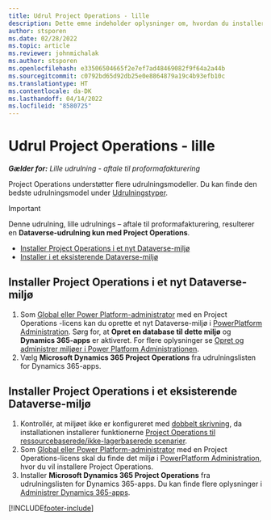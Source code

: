 ```yaml
---
title: Udrul Project Operations - lille
description: Dette emne indeholder oplysninger om, hvordan du installerer den lille udrulning af Project Operations - aftale til proformafakturering.
author: stsporen
ms.date: 02/28/2022
ms.topic: article
ms.reviewer: johnmichalak
ms.author: stsporen
ms.openlocfilehash: e33506504665f2e7ef7ad48469082f9f64a2a44b
ms.sourcegitcommit: c0792bd65d92db25e0e8864879a19c4b93efb10c
ms.translationtype: HT
ms.contentlocale: da-DK
ms.lasthandoff: 04/14/2022
ms.locfileid: "8580725"
---
```

# <a name="deploy-project-operations---lite"></a>Udrul Project Operations - lille

_**Gælder for:** Lille udrulning - aftale til proformafakturering_



Project Operations understøtter flere udrulningsmodeller. Du kan finde den bedste udrulningsmodel under [Udrulningstyper](determine-deployment-type.md).


> [!IMPORTANT]
> Denne udrulning, lille udrulnings – aftale til proformafakturering, resulterer en **Dataverse-udrulning kun med Project Operations**.

- [Installer Project Operations i et nyt Dataverse-miljø](#new)
- [Installer i et eksisterende Dataverse-miljø](#existing)



## <a name="install-project-operations-to-a-new-dataverse-environment"></a><a name="new"></a>Installer Project Operations i et nyt Dataverse-miljø

1. Som [Global eller Power Platform-administrator](/power-platform/admin/global-service-administrators-can-administer-without-license) med en Project Operations -licens kan du oprette et nyt Dataverse-miljø i [PowerPlatform Administration](https://admin.powerplatform.com). Sørg for, at **Opret en database til dette miljø** og **Dynamics 365-apps** er aktiveret. For flere oplysninger se [Opret og administrer miljøer i Power Platform Administrationen](/power-platform/admin/create-environment#create-an-environment-in-the-power-platform-admin-center).
2. Vælg **Microsoft Dynamics 365 Project Operations** fra udrulningslisten for Dynamics 365-apps.


## <a name="install-project-operations-to-an-existing-dataverse-environment"></a><a name="existing"></a>Installer Project Operations i et eksisterende Dataverse-miljø
1. Kontrollér, at miljøet ikke er konfigureret med [dobbelt skrivning](/dynamics365/fin-ops-core/dev-itpro/data-entities/dual-write/dual-write-overview), da installationen installerer funktionerne [Project Operations til ressourcebaserede/ikke-lagerbaserede scenarier](project-operations-integrated-deployment-overview.md).
2. Som [Global eller Power Platform-administrator](/power-platform/admin/global-service-administrators-can-administer-without-license) med en Project Operations-licens skal du finde det miljø i [PowerPlatform Administration](https://admin.powerplatform.com), hvor du vil installere Project Operations.
3. Installer **Microsoft Dynamics 365 Project Operations** fra udrulningslisten for Dynamics 365-apps. Du kan finde flere oplysninger i [Administrer Dynamics 365-apps](/power-platform/admin/manage-apps).




[!INCLUDE[footer-include](../includes/footer-banner.md)]
